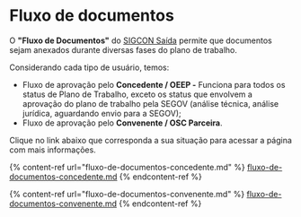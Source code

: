 # Fluxo de documentos

O **"Fluxo de Documentos"** do [SIGCON Saída](http://sigconsaida.mg.gov.br/) permite que documentos sejam anexados durante diversas fases do plano de trabalho.

Considerando cada tipo de usuário, temos:

* Fluxo de aprovação pelo **Concedente / OEEP -** Funciona para todos os status de Plano de Trabalho, exceto os status que envolvem a aprovação do plano de trabalho pela SEGOV (análise técnica, análise jurídica, aguardando envio para a SEGOV);
* Fluxo de aprovação pelo **Convenente / OSC Parceira**.

Clique no link abaixo que corresponda a sua situação para acessar a página com mais informações.

{% content-ref url="fluxo-de-documentos-concedente.md" %}
[fluxo-de-documentos-concedente.md](fluxo-de-documentos-concedente.md)
{% endcontent-ref %}

{% content-ref url="fluxo-de-documentos-convenente.md" %}
[fluxo-de-documentos-convenente.md](fluxo-de-documentos-convenente.md)
{% endcontent-ref %}
